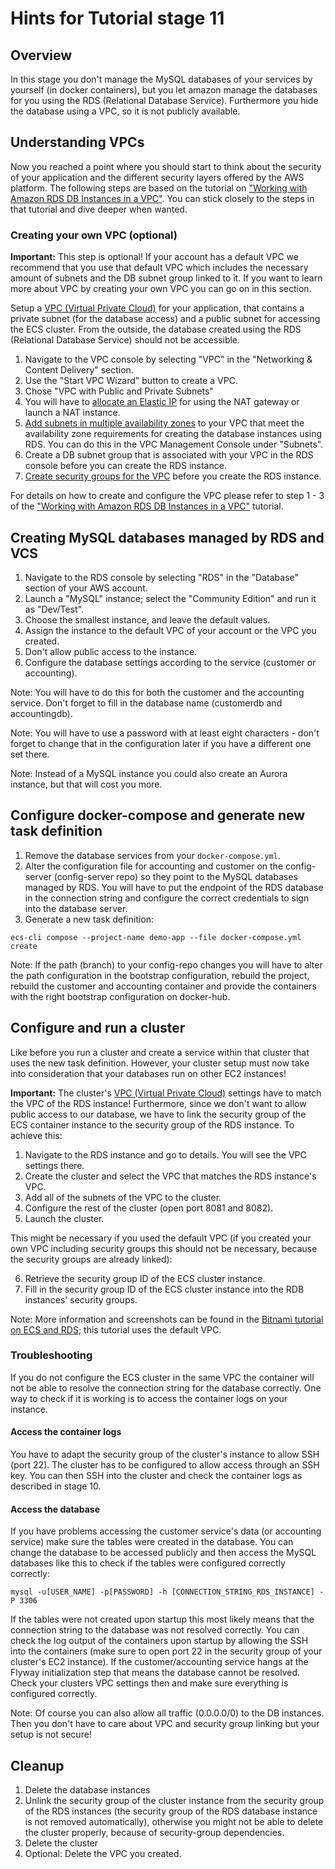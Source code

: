 # Hints for Tutorial stage 11

## Overview

In this stage you don't manage the MySQL databases of your services by yourself (in docker containers), but you let amazon manage the databases for you using the RDS (Relational Database Service). Furthermore you hide the database using a VPC, so it is not publicly available.

## Understanding VPCs

Now you reached a point where you should start to think about the security of your application and the different security layers offered by the AWS platform. The following steps are based on the tutorial on ["Working with Amazon RDS DB Instances in a VPC"](http://docs.aws.amazon.com/AmazonRDS/latest/UserGuide/USER_VPC.WorkingWithRDSInstanceinaVPC.html). You can stick closely to the steps in that tutorial and dive deeper when wanted.

### Creating your own VPC (optional)

**Important:** This step is optional! If your account has a default VPC we recommend that you use that default VPC which includes the necessary amount of subnets and the DB subnet group linked to it. If you want to learn more about VPC by creating your own VPC you can go on in this section.

Setup a [VPC (Virtual Private Cloud)](http://docs.aws.amazon.com/AWSEC2/latest/UserGuide/using-vpc.html) for your application, that contains a private subnet (for the database access) and a public subnet for accessing the ECS cluster. From the outside, the database created using the RDS (Relational Database Service) should not be accessible.

1. Navigate to the VPC console by selecting "VPC" in the "Networking & Content Delivery" section.
2. Use the "Start VPC Wizard" button to create a VPC.
3. Chose "VPC with Public and Private Subnets"
4. You will have to [allocate an Elastic IP](http://docs.aws.amazon.com/AWSEC2/latest/UserGuide/elastic-ip-addresses-eip.html#using-instance-addressing-eips-allocating) for using the NAT gateway or launch a NAT instance.
5. [Add subnets in multiple availability zones](http://docs.aws.amazon.com/AmazonVPC/latest/UserGuide/VPC_Subnets.html) to your VPC that meet the availability zone requirements for creating the database instances using RDS. You can do this in the VPC Management Console under "Subnets".
6. Create a DB subnet group that is associated with your VPC in the RDS console before you can create the RDS instance.
7. [Create security groups for the VPC](http://docs.aws.amazon.com/AmazonRDS/latest/UserGuide/CHAP_Tutorials.WebServerDB.CreateVPC.html#CHAP_Tutorials.WebServerDB.CreateVPC.SecurityGroupDB) before you create the RDS instance.

For details on how to create and configure the VPC please refer to step 1 - 3 of the ["Working with Amazon RDS DB Instances in a VPC"](http://docs.aws.amazon.com/AmazonRDS/latest/UserGuide/USER_VPC.WorkingWithRDSInstanceinaVPC.html) tutorial.

## Creating MySQL databases managed by RDS and VCS

1. Navigate to the RDS console by selecting "RDS" in the "Database" section of your AWS account.
2. Launch a "MySQL" instance; select the "Community Edition" and run it as "Dev/Test".
3. Choose the smallest instance, and leave the default values.
4. Assign the instance to the default VPC of your account or the VPC you created.
5. Don't allow public access to the instance.
6. Configure the database settings according to the service (customer or accounting).

Note: You will have to do this for both the customer and the accounting service. Don't forget to fill in the database name (customerdb and accountingdb). 

Note: You will have to use a password with at least eight characters - don't forget to change that in the configuration later if you have a different one set there.

Note: Instead of a MySQL instance you could also create an Aurora instance, but that will cost you more. 

## Configure docker-compose and generate new task definition

1. Remove the database services from your ```docker-compose.yml```.
2. Alter the configuration file for accounting and customer on the config-server (config-server repo) so they point to the MySQL databases managed by RDS. You will have to put the endpoint of the RDS database in the connection string and configure the correct credentials to sign into the database server.
3. Generate a new task definition:

```
ecs-cli compose --project-name demo-app --file docker-compose.yml create
```

Note: If the path (branch) to your config-repo changes you will have to alter the path configuration in the bootstrap configuration, rebuild the project, rebuild the customer and accounting container and provide the containers with the right bootstrap configuration on docker-hub. 

## Configure and run a cluster

Like before you run a cluster and create a service within that cluster that uses the new task definition. However, your cluster setup must now take into consideration that your databases run on other EC2 instances!

**Important:** The cluster's [VPC (Virtual Private Cloud)](https://aws.amazon.com/vpc/) settings have to match the VPC of the RDS instance! Furthermore, since we don't want to allow public access to our database, we have to link the security group of the ECS container instance to the security group of the RDS instance. To achieve this:

1. Navigate to the RDS instance and go to details. You will see the VPC settings there.
2. Create the cluster and select the VPC that matches the RDS instance's VPC.
3. Add all of the subnets of the VPC to the cluster.
4. Configure the rest of the cluster (open port 8081 and 8082).
5. Launch the cluster.

This might be necessary if you used the default VPC (if you created your own VPC including security groups this should not be necessary, because the security groups are already linked):

6. Retrieve the security group ID of the ECS cluster instance.
7. Fill in the security group ID of the ECS cluster instance into the RDB instances' security groups.

Note: More information and screenshots can be found in the [Bitnami tutorial on ECS and RDS](https://docs.bitnami.com/aws/how-to/ecs-rds-tutorial/#step-23-set-up-amazon-ecs); this tutorial uses the default VPC. 

### Troubleshooting

If you do not configure the ECS cluster in the same VPC the container will not be able to resolve the connection string for the database correctly. One way to check if it is working is to access the container logs on your instance.

#### Access the container logs

You have to adapt the security group of the cluster's instance to allow SSH (port 22). The cluster has to be configured to allow access through an SSH key. You can then SSH into the cluster and check the container logs as described in stage 10.

#### Access the database

If you have problems accessing the customer service's data (or accounting service) make sure the tables were created in the database.
You can change the database to be accessed publicly and then access the MySQL databases like this to check if the tables were configured correctly correctly:
```
mysql -u[USER_NAME] -p[PASSWORD] -h [CONNECTION_STRING_RDS_INSTANCE] -P 3306
```

If the tables were not created upon startup this most likely means that the connection string to the database was not resolved correctly. You can check the log output of the containers upon startup by allowing the SSH into the containers (make sure to open port 22 in the security group of your cluster's EC2 instance). If the customer/accounting service hangs at the Flyway initialization step that means the database cannot be resolved. Check your clusters VPC settings then and make sure everything is configured correctly.

Note: Of course you can also allow all traffic (0.0.0.0/0) to the DB instances. Then you don't have to care about VPC and security group linking but your setup is not secure!

## Cleanup

1. Delete the database instances
2. Unlink the security group of the cluster instance from the security group of the RDS instances (the security group of the RDS database instance is not removed automatically), otherwise you might not be able to delete the cluster properly, because of security-group dependencies.
3. Delete the cluster
4. Optional: Delete the VPC you created.
